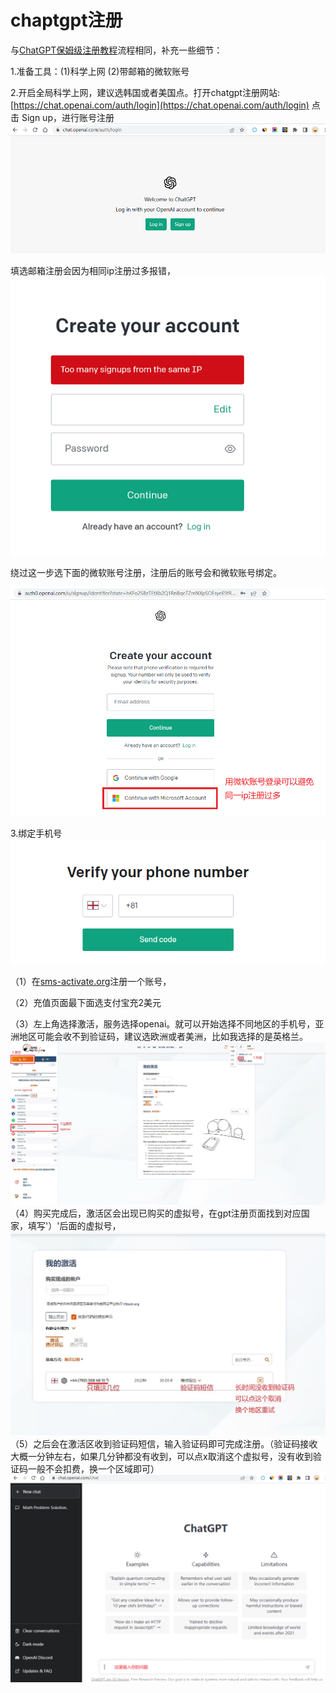 # chaptgpt注册

与[ChatGPT保姆级注册教程](https://mp.weixin.qq.com/s/Mf4MBpN761M8yI79aaRPeA)流程相同，补充一些细节：

1.准备工具：(1)科学上网 (2)带邮箱的微软账号

2.开启全局科学上网，建议选韩国或者美国点。打开chatgpt注册网站: [https://chat.openai.com/auth/login](https://chat.openai.com/auth/login) 点击 Sign up，进行账号注册
![image](./gpt_picture/sign0.jpg)

填选邮箱注册会因为相同ip注册过多报错，
![image](./gpt_picture/sign1.jpg)


绕过这一步选下面的微软账号注册，注册后的账号会和微软账号绑定。

![image](./gpt_picture/sign2.jpg)

3.绑定手机号
![image](./gpt_picture/sign3.jpg)

（1）在[sms-activate.org](https://sms-activate.org/)注册一个账号，


（2）充值页面最下面选支付宝充2美元

（3）左上角选择激活，服务选择openai。就可以开始选择不同地区的手机号，亚洲地区可能会收不到验证码，建议选欧洲或者美洲，比如我选择的是英格兰。
![image](./gpt_picture/sign4.jpg)
（4）购买完成后，激活区会出现已购买的虚拟号，在gpt注册页面找到对应国家，填写'）'后面的虚拟号，
![image](./gpt_picture/sign5.jpg)
（5）之后会在激活区收到验证码短信，输入验证码即可完成注册。（验证码接收大概一分钟左右，如果几分钟都没有收到，可以点x取消这个虚拟号，没有收到验证码一般不会扣费，换一个区域即可）
![image](./gpt_picture/sign6.jpg)
